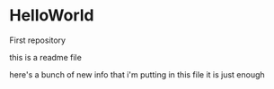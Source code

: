 # HelloWorld
First repository

this is a readme file 

here's a bunch of new info
that i'm putting in this file
it is just enough
